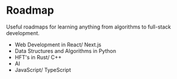 # Roadmap
Useful roadmaps for learning anything from algorithms to full-stack development.

- Web Development in React/ Next.js
- Data Structures and Algorithms in Python
- HFT's in Rust/ C++
- AI
- JavaScript/ TypeScript
